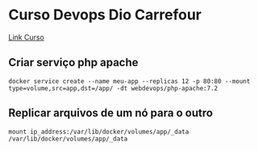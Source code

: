 # Curso Devops Dio Carrefour

[Link Curso](https://www.dio.me/bootcamp/cloud-devops-experience-banco-carrefour)

## Criar serviço php apache

```
docker service create --name meu-app --replicas 12 -p 80:80 --mount type=volume,src=app,dst=/app/ -dt webdevops/php-apache:7.2
```

## Replicar arquivos de um nó para o outro

```
mount ip_address:/var/lib/docker/volumes/app/_data /var/lib/docker/volumes/app/_data
```